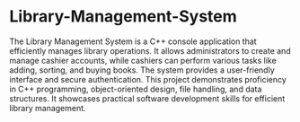 # Library-Management-System
The Library Management System is a C++ console application that efficiently manages library operations. It allows administrators to create and manage cashier accounts, while cashiers can perform various tasks like adding, sorting, and buying books. The system provides a user-friendly interface and secure authentication. This project demonstrates proficiency in C++ programming, object-oriented design, file handling, and data structures. It showcases practical software development skills for efficient library management.

